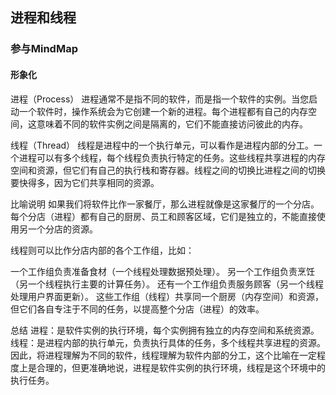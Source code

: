 ## 进程和线程

### 参与MindMap
#### 形象化
进程（Process）
进程通常不是指不同的软件，而是指一个软件的实例。当您启动一个软件时，操作系统会为它创建一个新的进程。每个进程都有自己的内存空间，这意味着不同的软件实例之间是隔离的，它们不能直接访问彼此的内存。

线程（Thread）
线程是进程中的一个执行单元，可以看作是进程内部的分工。一个进程可以有多个线程，每个线程负责执行特定的任务。这些线程共享进程的内存空间和资源，但它们有自己的执行栈和寄存器。线程之间的切换比进程之间的切换要快得多，因为它们共享相同的资源。

比喻说明
如果我们将软件比作一家餐厅，那么进程就像是这家餐厅的一个分店。每个分店（进程）都有自己的厨房、员工和顾客区域，它们是独立的，不能直接使用另一个分店的资源。

线程则可以比作分店内部的各个工作组，比如：

一个工作组负责准备食材（一个线程处理数据预处理）。
另一个工作组负责烹饪（另一个线程执行主要的计算任务）。
还有一个工作组负责服务顾客（另一个线程处理用户界面更新）。
这些工作组（线程）共享同一个厨房（内存空间）和资源，但它们各自专注于不同的任务，以提高整个分店（进程）的效率。

总结
进程：是软件实例的执行环境，每个实例拥有独立的内存空间和系统资源。
线程：是进程内部的执行单元，负责执行具体的任务，多个线程共享进程的资源。
因此，将进程理解为不同的软件，线程理解为软件内部的分工，这个比喻在一定程度上是合理的，但更准确地说，进程是软件实例的执行环境，线程是这个环境中的执行任务。
